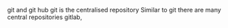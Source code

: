 git and git hub
git is the centralised repository
Similar to git there are many central repositories gitlab,  